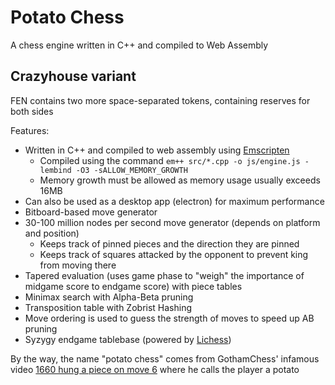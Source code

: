 # Potato Chess

A chess engine written in C++ and compiled to Web Assembly

## Crazyhouse variant
FEN contains two more space-separated tokens, containing reserves for both sides

Features:
 * Written in C++ and compiled to web assembly using [Emscripten](https://github.com/emscripten-core/emscripten)
   * Compiled using the command `em++ src/*.cpp -o js/engine.js -lembind -O3 -sALLOW_MEMORY_GROWTH`
   * Memory growth must be allowed as memory usage usually exceeds 16MB
 * Can also be used as a desktop app (electron) for maximum performance
 * Bitboard-based move generator
 * 30-100 million nodes per second move generator (depends on platform and position)
   * Keeps track of pinned pieces and the direction they are pinned
   * Keeps track of squares attacked by the opponent to prevent king from moving there
 * Tapered evaluation (uses game phase to "weigh" the importance of midgame score to endgame score) with piece tables
 * Minimax search with Alpha-Beta pruning
 * Transposition table with Zobrist Hashing
 * Move ordering is used to guess the strength of moves to speed up AB pruning
 * Syzygy endgame tablebase (powered by [Lichess](https://github.com/lichess-org/lila-tablebase))

By the way, the name "potato chess" comes from GothamChess' infamous video [1660 hung a piece on move 6](https://www.youtube.com/watch?v=7MRNWxCuIrI) where he calls the player a potato